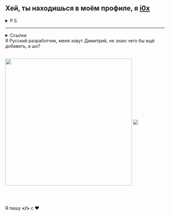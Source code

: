 ## Хей, ты находишься в моём профиле, я [i0x](https://github.com/opqgz/)
<details>
  <summary>P.S.</summary>
  Кто-то занял мой ник так что пришлось поставить себе другой: opqgz.
</details>

------
<details>
  <summary>Ссылки </summary>
  <a href="https://discord.gg/zNzQdBx">
  <img alt="Discord" width="24" height="24" src="https://raw.githubusercontent.com/perssBest/perssBest/master/assets/discord.svg" />
</a>
</details>
Я Русский разработчик, меня зовут Димитрий, не знаю чего бы ещё добавить, а шо?

<br>
<br>

<a href="https://github.com/opqgz"><img width="400" align="center" src="https://github-readme-stats.anuraghazra1.vercel.app/api?username=opqgz&show_icons=true&include_all_commits=true&theme=dark"></a>
<a href="https://github.com/opqgz"><img align="center" src="https://github-readme-stats.anuraghazra1.vercel.app/api/top-langs/?username=opqgz&layout=compact&theme=dark" /></a>

<br><br>

Я пишу **</>** с ❤️
